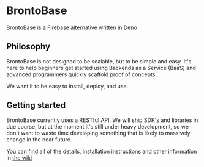# BrontoBase

BrontoBase is a Firebase alternative written in Deno

## Philosophy

BrontoBase is not designed to be scalable, but to be simple and easy. It's here
to help beginners get started using Backends as a Service (BaaS) and advanced
programmers quickly scaffold proof of concepts.

We want it to be easy to install, deploy, and use.

## Getting started

BrontoBase currently uses a RESTful API. We will ship SDK's and libraries in due
course, but at the moment it's still under heavy development, so we don't want
to waste time developing something that is likely to massively change in the
near future.

You can find all of the details, installation instructions and other information
in [the wiki](https://github.com/AlexChadwickP/brontobase/wiki)
